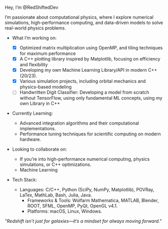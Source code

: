 Hey, I’m @RedShiftedDev

I’m passionate about computational physics, where I explore numerical simulations, high-performance computing, and data-driven models to solve real-world physics problems.

- What I’m working on:
  - [x] Optimized matrix multiplication using OpenMP, and tiling techniques for maximum performance
  - [x] A C++ plotting library inspired by Matplotlib, focusing on efficiency and flexibility
  - [x] Developing my own Machine Learning Library/API in modern C++ (20/23).
  - [x] Various simulation projects, including orbital mechanics and physics-based modeling
  - [ ] Handwritten Digit Classifier: Developing a model from scratch without TensorFlow, using only fundamental ML concepts, using my own Library in C++

- Currently Learning:
  +	Advanced integration algorithms and their computational implementations.
  +	Performance tuning techniques for scientific computing on modern hardware.

- Looking to collaborate on:
  +	If you’re into high-performance numerical computing, physics simulations, or C++ optimizations.
  +	Machine Learning 

- Tech Stack:
	+ Languages: C/C++, Python (SciPy, NumPy, Matplotlib), POVRay, LaTex, MathLab, Bash, Julia, Java.
	  -	Frameworks & Tools: Wolfarm Mathematica, MATLAB, Blender, ROOT, SFML, OpenMP, PyQt, OpenGL v4.1.
	  -	Platforms: macOS, Linux, Windows.

*"Redshift isn’t just for galaxies—it’s a mindset for always moving forward."* 
